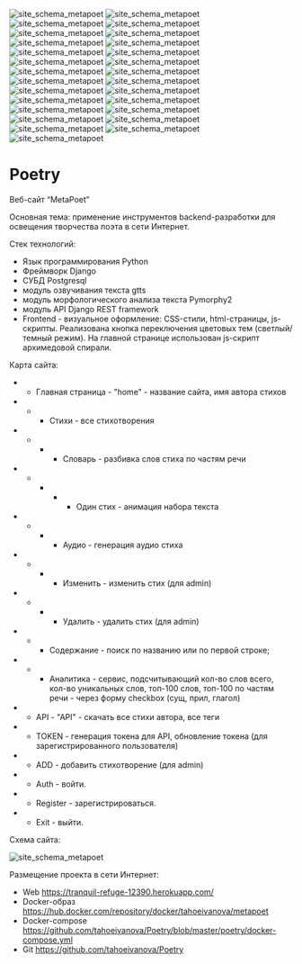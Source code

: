 ![site_schema_metapoet](https://raw.githubusercontent.com/tahoeivanova/diploma/master/Diploma_metapoet_presentation%20img.001.jpg)
![site_schema_metapoet](https://raw.githubusercontent.com/tahoeivanova/diploma/master/Diploma_metapoet_presentation%20img.003.jpg)
![site_schema_metapoet](https://raw.githubusercontent.com/tahoeivanova/diploma/master/Diploma_metapoet_presentation%20img.004.jpg)
![site_schema_metapoet](https://raw.githubusercontent.com/tahoeivanova/diploma/master/Diploma_metapoet_presentation%20img.005.jpg)
![site_schema_metapoet](https://raw.githubusercontent.com/tahoeivanova/diploma/master/Diploma_metapoet_presentation%20img.006.jpg)
![site_schema_metapoet](https://raw.githubusercontent.com/tahoeivanova/diploma/master/Diploma_metapoet_presentation%20img.007.jpg)
![site_schema_metapoet](https://raw.githubusercontent.com/tahoeivanova/diploma/master/Diploma_metapoet_presentation%20img.008.jpg)
![site_schema_metapoet](https://raw.githubusercontent.com/tahoeivanova/diploma/master/Diploma_metapoet_presentation%20img.009.jpg)
![site_schema_metapoet](https://raw.githubusercontent.com/tahoeivanova/diploma/master/Diploma_metapoet_presentation%20img.010.jpg)
![site_schema_metapoet](https://raw.githubusercontent.com/tahoeivanova/diploma/master/Diploma_metapoet_presentation%20img.011.jpg)
![site_schema_metapoet](https://raw.githubusercontent.com/tahoeivanova/diploma/master/Diploma_metapoet_presentation%20img.012.jpg)
![site_schema_metapoet](https://raw.githubusercontent.com/tahoeivanova/diploma/master/Diploma_metapoet_presentation%20img.013.jpg)
![site_schema_metapoet](https://raw.githubusercontent.com/tahoeivanova/diploma/master/Diploma_metapoet_presentation%20img.014.jpg)
![site_schema_metapoet](https://raw.githubusercontent.com/tahoeivanova/diploma/master/Diploma_metapoet_presentation%20img.013.jpg)
![site_schema_metapoet](https://raw.githubusercontent.com/tahoeivanova/diploma/master/Diploma_metapoet_presentation%20img.015.jpg)
![site_schema_metapoet](https://raw.githubusercontent.com/tahoeivanova/diploma/master/Diploma_metapoet_presentation%20img.016.jpg)
![site_schema_metapoet](https://raw.githubusercontent.com/tahoeivanova/diploma/master/Diploma_metapoet_presentation%20img.017.jpg)
![site_schema_metapoet](https://raw.githubusercontent.com/tahoeivanova/diploma/master/Diploma_metapoet_presentation%20img.018.jpg)
![site_schema_metapoet](https://raw.githubusercontent.com/tahoeivanova/diploma/master/Diploma_metapoet_presentation%20img.019.jpg)
![site_schema_metapoet](https://raw.githubusercontent.com/tahoeivanova/diploma/master/Diploma_metapoet_presentation%20img.020.jpg)
![site_schema_metapoet](https://raw.githubusercontent.com/tahoeivanova/diploma/master/Diploma_metapoet_presentation%20img.021.jpg)
![site_schema_metapoet](https://raw.githubusercontent.com/tahoeivanova/diploma/master/Diploma_metapoet_presentation%20img.022.jpg)
![site_schema_metapoet](https://raw.githubusercontent.com/tahoeivanova/diploma/master/Diploma_metapoet_presentation%20img.023.jpg)
![site_schema_metapoet](https://raw.githubusercontent.com/tahoeivanova/diploma/master/Diploma_metapoet_presentation%20img.024.jpg)
![site_schema_metapoet](https://raw.githubusercontent.com/tahoeivanova/diploma/master/Diploma_metapoet_presentation%20img.025.jpg)
![site_schema_metapoet](https://raw.githubusercontent.com/tahoeivanova/diploma/master/Diploma_metapoet_presentation%20img.026.jpg)
![site_schema_metapoet](https://raw.githubusercontent.com/tahoeivanova/diploma/master/Diploma_metapoet_presentation%20img.027.jpg)






# Poetry

Веб-сайт “MetaPoet”

Основная тема: применение инструментов backend-разработки для освещения творчества поэта в сети Интернет.

Стек технологий:
- Язык программирования Python
- Фреймворк Django
- СУБД Postgresql
- модуль озвучивания текста gtts
- модуль морфологического анализа текста Pymorphy2
- модуль API Django REST framework
- Frontend - визуальное оформление: CSS-стили, html-страницы, js-скрипты. Реализована кнопка переключения цветовых тем (светлый/темный режим). На главной странице использован js-скрипт архимедовой спирали.

Карта сайта: 
- - Главная страница - "home" - название сайта, имя автора стихов
- - - Стихи - все стихотворения
- - - - Словарь - разбивка слов стиха по частям речи
- - - - - Один стих - анимация набора текста
- - - - Аудио - генерация аудио стиха
- - - - Изменить - изменить стих  (для admin)
- - - - Удалить - удалить стих (для admin)
- - - Содержание - поиск по названию или по первой строке;
- - - Аналитика - сервис, подсчитывающий кол-во слов всего, кол-во уникальных слов, топ-100 слов, топ-100 по частям речи - через форму checkbox (сущ, прил, глагол)
- - API - "API" - скачать все стихи автора, все теги
- - TOKEN - генерация токена для API, обновление токена (для зарегистрированного пользователя)
- - ADD - добавить стихотворение (для admin)
- - Auth - войти.
- - Register - зарегистрироваться.
- - Exit - выйти.

Схема сайта:


![site_schema_metapoet](https://github.com/tahoeivanova/diploma/blob/master/Screen%20Shot%202020-06-04%20at%2017.17.01.png?raw=true)


Размещение проекта в сети Интернет:

- Web https://tranquil-refuge-12390.herokuapp.com/
- Docker-образ https://hub.docker.com/repository/docker/tahoeivanova/metapoet
- Docker-compose https://github.com/tahoeivanova/Poetry/blob/master/poetry/docker-compose.yml
- Git https://github.com/tahoeivanova/Poetry
